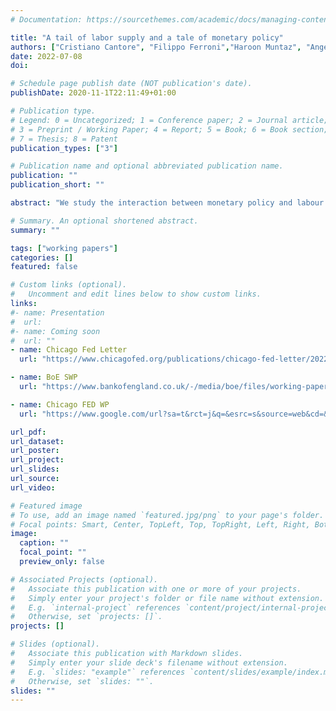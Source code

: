 ```yaml
---
# Documentation: https://sourcethemes.com/academic/docs/managing-content/

title: "A tail of labor supply and a tale of monetary policy"
authors: ["Cristiano Cantore", "Filippo Ferroni","Haroon Muntaz", "Angeliki Theophilopoulou"]
date: 2022-07-08
doi:

# Schedule page publish date (NOT publication's date).
publishDate: 2020-11-1T22:11:49+01:00

# Publication type.
# Legend: 0 = Uncategorized; 1 = Conference paper; 2 = Journal article;
# 3 = Preprint / Working Paper; 4 = Report; 5 = Book; 6 = Book section;
# 7 = Thesis; 8 = Patent
publication_types: ["3"]

# Publication name and optional abbreviated publication name.
publication: ""
publication_short: ""

abstract: "We study the interaction between monetary policy and labour supply decisions at the household level. We uncover evidence of heterogeneous responses and a strong income effect on labour supply in the left tail of the income distribution, following a monetary policy shock in the US and the UK. That is, while aggregate hours and labour earnings decline, employed individuals at the bottom of the income distribution increase their hours worked in response to an interest rate hike. Moreover, their response is stronger in magnitude relative to other income groups. We rationalize this using a two-agent New-Keynesian (TANK) model where our empirical findings can be replicated with a lower intertemporal elasticity of substitution for the Hand-to-Mouth households. This setup has important implications for the impact of inequality on the transmission of monetary policy. We unveil a novel dampening effect on aggregate demand generated by the Hand-to-Mouth substitution of leisure for consumption following a negative income shock. Therefore we show that the impact of inequality on the transmission mechanism of monetary policy is highly dependent on the different layers of heterogeneity on the household side and the different combinations of nominal and real frictions. More inequality does not necessarily generate a stronger response of aggregate demand after a monetary policy shock."

# Summary. An optional shortened abstract.
summary: ""

tags: ["working papers"]
categories: []
featured: false

# Custom links (optional).
#   Uncomment and edit lines below to show custom links.
links:
#- name: Presentation
#  url:
#- name: Coming soon
#  url: ""
- name: Chicago Fed Letter
  url: "https://www.chicagofed.org/publications/chicago-fed-letter/2022/472"

- name: BoE SWP
  url: "https://www.bankofengland.co.uk/-/media/boe/files/working-paper/2022/a-tail-of-labour-supply-and-a-tale-of-monetary-policy.pdf?la=en&hash=A019F6AC57F0CA58A93742C2628C1C87E1763257"

- name: Chicago FED WP
  url: "https://www.google.com/url?sa=t&rct=j&q=&esrc=s&source=web&cd=&ved=2ahUKEwjnsK-X8KD5AhWPhv0HHdkVDGQQFnoECAQQAQ&url=https%3A%2F%2Fwww.chicagofed.org%2F-%2Fmedia%2Fpublications%2Fworking-papers%2F2022%2Fwp2022-30-pdf.pdf%3Fsc_lang%3Den&usg=AOvVaw2G-kZZFtXwGK1AAuIPqEtd"

url_pdf:
url_dataset:
url_poster:
url_project:
url_slides:
url_source:
url_video:

# Featured image
# To use, add an image named `featured.jpg/png` to your page's folder.
# Focal points: Smart, Center, TopLeft, Top, TopRight, Left, Right, BottomLeft, Bottom, BottomRight.
image:
  caption: ""
  focal_point: ""
  preview_only: false

# Associated Projects (optional).
#   Associate this publication with one or more of your projects.
#   Simply enter your project's folder or file name without extension.
#   E.g. `internal-project` references `content/project/internal-project/index.md`.
#   Otherwise, set `projects: []`.
projects: []

# Slides (optional).
#   Associate this publication with Markdown slides.
#   Simply enter your slide deck's filename without extension.
#   E.g. `slides: "example"` references `content/slides/example/index.md`.
#   Otherwise, set `slides: ""`.
slides: ""
---
```

